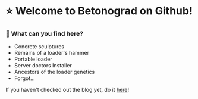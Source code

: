 # ⭐ Welcome to Betonograd on Github!
### 🔧 What can you find here?
- Concrete sculptures
- Remains of a loader's hammer
- Portable loader
- Server doctors Installer
- Ancestors of the loader genetics
- Forgot...  
  
If you haven't checked out the blog yet, do it [here](https://betonograd.uk)!
